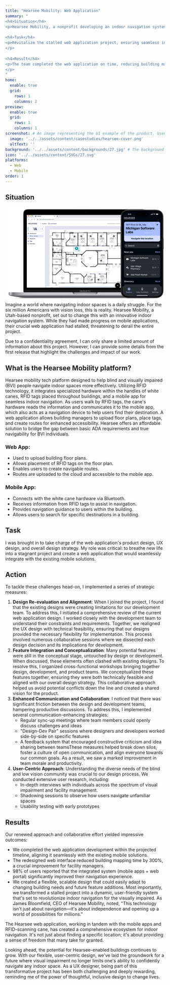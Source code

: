 ```yaml
---
title: "Hearsee Mobility: Web Application"
summary: "
<h4>Situation</h4>
<p>Hearsee Mobility, a nonprofit developing an indoor navigation system for visually impaired people, faced challenges with their web application design, threatening the project's progress..</p>

<h4>Task</h4>
<p>Revitalize the stalled web application project, ensuring seamless integration with existing mobile solutions.
</p>

<h4>Result</h4>  
<p>The team completed the web application on time, reducing building mapping time by 300%. 98% of users reported significant navigation improvement. The project transformed from stagnant to dynamic, creating a comprehensive ecosystem for indoor navigation that enhances independence for visually impaired individuals.
</p>
"
home:
  enable: true
  grid:
    rows: 1
    columns: 2
preview:
  enable: true
  grid:
    rows: 1
    columns: 1
screenshot: # An image representing the UI example of the product. Used in preview cards
  image: '../../assets/content/casestudies/hearsee-cover.png'
  altText: ''
background: '../../assets/content/backgrounds/27.jpg' # The background image used for preview cards
icon: '../../assets/content/SVGs/27.svg'
platforms:
  - Web
  - Mobile
order: 1
---
```


## Situation
![Hearsee web interface and mobile app](../../assets/content/casestudies/hearsee-cover.png)
Imagine a world where navigating indoor spaces is a daily struggle. For the six million Americans with vision loss, this is reality. Hearsee Mobility, a Utah-based nonprofit, set out to change this with an innovative indoor navigation system. While they had made progress on mobile applications, their crucial web application had stalled, threatening to derail the entire project.

Due to a confidentiality agreement, I can only share a limited amount of information about this project. However, I can provide some details from the first release that highlight the challenges and impact of our work.
## What is the Hearsee Mobility platform?
Hearsee  mobility tech platform designed to help blind and visually impaired (BVI) people navigate indoor spaces more effectively. Utilizing RFID technology, it integrates specialized hardware within the handles of white canes, RFID tags placed throughout buildings, and a mobile app for seamless indoor navigation. As users walk by RFID tags, the cane's hardware reads the information and communicates it to the mobile app, which also acts as a navigation device to help users find their destination. A web application allows building managers to upload floor plans, place tags, and create routes for enhanced accessibility. Hearsee offers an affordable solution to bridge the gap between basic ADA requirements and true navigability for BVI individuals.
### Web App:
- Used to upload building floor plans.
- Allows placement of RFID tags on the floor plan.
- Enables users to create navigable routes.
- Routes are uploaded to the cloud and accessible to the mobile app.
### Mobile App:
- Connects with the white cane hardware via Bluetooth.
- Receives information from RFID tags to assist in navigation.
- Provides navigation guidance to users within the building.
- Allows users to search for specific destinations in a building.

## Task

I was brought in to take charge of the web application's product design, UX design, and overall design strategy. My role was critical: to breathe new life into a stagnant project and create a web application that would seamlessly integrate with the existing mobile solutions.

## Action

To tackle these challenges head-on, I implemented a series of strategic measures:

1. **Design Re-evaluation and Alignment**: When I joined the project, I found that the existing designs were creating limitations for our development team. To address this, I initiated a comprehensive review of the current web application design. I worked closely with the development team to understand their constraints and requirements. Together, we realigned the UX design with technical feasibility, ensuring that our designs provided the necessary flexibility for implementation. This process involved numerous collaborative sessions where we dissected each design decision and its implications for development.
2. **Feature Integration and Conceptualization**: Many potential features were still in the conceptual stage, untouched by design or development. When discussed, these elements often clashed with existing designs. To resolve this, I organized cross-functional workshops bringing together design, development, and product teams. We conceptualized these features together, ensuring they were both technically feasible and aligned with our overall design strategy. This collaborative approach helped us avoid potential conflicts down the line and created a shared vision for the product.
3. **Enhanced Communication and Collaboration**: I noticed that there was significant friction between the design and development teams, hampering productive discussions. To address this, I implemented several communication-enhancing strategies:
   - Regular sync-up meetings where team members could openly discuss challenges and ideas
   - "Design-Dev Pair" sessions where designers and developers worked side-by-side on specific features
   - A feedback system that encouraged constructive criticism and idea sharing between teamsThese measures helped break down silos, foster a culture of open communication, and align everyone towards our common goals. As a result, we saw a marked improvement in team morale and productivity.
4. **User-Centric Approach**: Understanding the diverse needs of the blind and low vision community was crucial to our design process. We conducted extensive user research, including:
   - In-depth interviews with individuals across the spectrum of visual impairment and facility management.
   - Shadowing sessions to observe how users navigate unfamiliar spaces
   - Usability testing with early prototypes

## Results

Our renewed approach and collaborative effort yielded impressive outcomes:

- We completed the web application development within the projected timeline, aligning it seamlessly with the existing mobile solutions.
- The redesigned web interface reduced building mapping time by 300%, a crucial improvement for facility managers.
- 98% of users reported that the integrated system (mobile apps + web portal) significantly improved their navigation experience.
- We created a flexible, scalable design that could easily adapt to changing building needs and future feature additions. Most importantly, we transformed a stalled project into a dynamic, user-friendly system that's set to revolutionize indoor navigation for the visually impaired. As James Bloomfield, CEO of Hearsee Mobility, noted, "This technology isn't just about navigation—it's about independence and opening up a world of possibilities for millions."

The Hearsee web application, working in tandem with the mobile apps and RFID-scanning cane, has created a comprehensive ecosystem for indoor navigation. It's not just about finding a specific location; it's about providing a sense of freedom that many take for granted.

Looking ahead, the potential for Hearsee-enabled buildings continues to grow. With our flexible, user-centric design, we've laid the groundwork for a future where visual impairment no longer limits one's ability to confidently navigate any indoor space. As a UX designer, being part of this transformative project has been both challenging and deeply rewarding, reminding me of the power of thoughtful, inclusive design to change lives.
